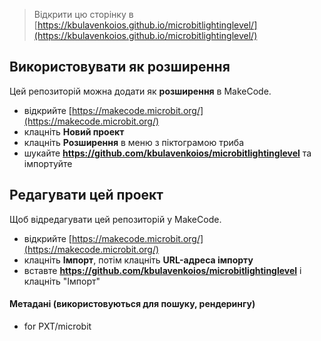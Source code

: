 
> Відкрити цю сторінку в [https://kbulavenkoios.github.io/microbitlightinglevel/](https://kbulavenkoios.github.io/microbitlightinglevel/)

## Використовувати як розширення

Цей репозиторій можна додати як **розширення** в MakeCode.

* відкрийте [https://makecode.microbit.org/](https://makecode.microbit.org/)
* клацніть **Новий проект**
* клацніть **Розширення** в меню з піктограмою триба
* шукайте **https://github.com/kbulavenkoios/microbitlightinglevel** та імпортуйте

## Редагувати цей проект

Щоб відредагувати цей репозиторій у MakeCode.

* відкрийте [https://makecode.microbit.org/](https://makecode.microbit.org/)
* клацніть **Імпорт**, потім клацніть **URL-адреса імпорту**
* вставте **https://github.com/kbulavenkoios/microbitlightinglevel** і клацніть "Імпорт"

#### Метадані (використовуються для пошуку, рендерингу)

* for PXT/microbit
<script src="https://makecode.com/gh-pages-embed.js"></script><script>makeCodeRender("{{ site.makecode.home_url }}", "{{ site.github.owner_name }}/{{ site.github.repository_name }}");</script>
